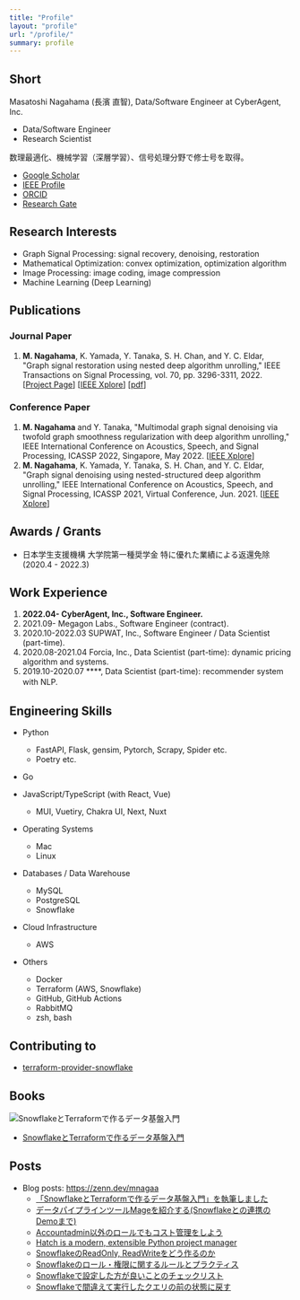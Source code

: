 ```yaml
---
title: "Profile"
layout: "profile"
url: "/profile/"
summary: profile
---
```


## Short

Masatoshi Nagahama (長濱 直智), Data/Software Engineer at CyberAgent, Inc.

- Data/Software Engineer
- Research Scientist

数理最適化、機械学習（深層学習）、信号処理分野で修士号を取得。

- [Google Scholar](https://scholar.google.co.jp/citations?user=TgMfjWgAAAAJ&hl=ja&oi=ao)
- [IEEE Profile](https://ieeexplore.ieee.org/author/37088932429)
- [ORCID](https://orcid.org/0000-0002-4646-3962)
- [Research Gate](https://www.researchgate.net/profile/Masatoshi-Nagahama-2)

## Research Interests

- Graph Signal Processing: signal recovery, denoising, restoration
- Mathematical Optimization: convex optimization, optimization algorithm
- Image Processing: image coding, image compression
- Machine Learning (Deep Learning)

## Publications

### Journal Paper

1. **M. Nagahama**, K. Yamada, Y. Tanaka, S. H. Chan, and Y. C. Eldar, "Graph signal restoration using nested deep algorithm unrolling," IEEE Transactions on Signal Processing, vol. 70, pp. 3296-3311, 2022.
[[Project Page](https://mnagaa.github.io/graph-signal-restoration-using-nested-deep-algorithm-unrolling/)]
[[IEEE Xplore](https://ieeexplore.ieee.org/document/9796141)]
[[pdf](https://ieeexplore.ieee.org/stamp/stamp.jsp?arnumber=9796141)]

### Conference Paper

1. **M. Nagahama** and Y. Tanaka, "Multimodal graph signal denoising via twofold graph smoothness regularization with deep algorithm unrolling," IEEE International Conference on Acoustics, Speech, and Signal Processing, ICASSP 2022, Singapore, May 2022. 
[[IEEE Xplore](https://ieeexplore.ieee.org/document/9747784)]
1. **M. Nagahama**, K. Yamada, Y. Tanaka, S. H. Chan, and Y. C. Eldar, "Graph signal denoising using nested-structured deep algorithm unrolling," IEEE International Conference on Acoustics, Speech, and Signal Processing, ICASSP 2021, Virtual Conference, Jun. 2021.
[[IEEE Xplore](https://ieeexplore.ieee.org/document/9414093)]

## Awards / Grants

- 日本学生支援機構 大学院第一種奨学金 特に優れた業績による返還免除 (2020.4 - 2022.3)

## Work Experience

1. **2022.04- CyberAgent, Inc., Software Engineer.**
1. 2021.09- Megagon Labs., Software Engineer (contract).
1. 2020.10-2022.03 SUPWAT, Inc., Software Engineer / Data Scientist (part-time).
1. 2020.08-2021.04 Forcia, Inc., Data Scientist (part-time): dynamic pricing algorithm and systems.
1. 2019.10-2020.07 \****, Data Scientist (part-time): recommender system with NLP.　

## Engineering Skills

- Python
  - FastAPI, Flask, gensim, Pytorch, Scrapy, Spider etc.
  - Poetry etc.
- Go
- JavaScript/TypeScript (with React, Vue)
  - MUI, Vuetiry, Chakra UI, Next, Nuxt

- Operating Systems
  - Mac
  - Linux

- Databases / Data Warehouse
  - MySQL
  - PostgreSQL
  - Snowflake

- Cloud Infrastructure
  - AWS

- Others
  - Docker
  - Terraform (AWS, Snowflake)
  - GitHub, GitHub Actions
  - RabbitMQ
  - zsh, bash

## Contributing to
- [terraform-provider-snowflake](https://github.com/Snowflake-Labs/terraform-provider-snowflake)

## Books
![SnowflakeとTerraformで作るデータ基盤入門](https://user-images.githubusercontent.com/13862551/207810606-737a3eaa-c9d1-45b4-8566-34a59b875472.png)

- [SnowflakeとTerraformで作るデータ基盤入門](https://zenn.dev/mnagaa/books/3d668d2dfc657e)

## Posts
- Blog posts: https://zenn.dev/mnagaa
  - [「SnowflakeとTerraformで作るデータ基盤入門」を執筆しました](https://zenn.dev/mnagaa/articles/e6600cec6f92c6)  
  - [データパイプラインツールMageを紹介する(Snowflakeとの連携のDemoまで)](https://zenn.dev/mnagaa/articles/5c8f389f68b9ef)
  - [Accountadmin以外のロールでもコスト管理をしよう](https://zenn.dev/mnagaa/articles/2223fa37660447)
  - [Hatch is a modern, extensible Python project manager](https://zenn.dev/mnagaa/articles/3a02ebc0431f36)
  - [SnowflakeのReadOnly, ReadWriteをどう作るのか](https://zenn.dev/mnagaa/articles/dcab22c57d70a2)
  - [Snowflakeのロール・権限に関するルールとプラクティス](https://zenn.dev/mnagaa/articles/bfd40e819cbed3)
  - [Snowflakeで設定した方が良いことのチェックリスト](https://zenn.dev/mnagaa/articles/226a3d94d3f71e)
  - [Snowflakeで間違えて実行したクエリの前の状態に戻す](https://zenn.dev/mnagaa/articles/2b1f3c5e07befa)

